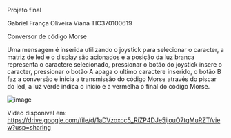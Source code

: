 Projeto final

Gabriel França Oliveira Viana
TIC370100619

Conversor de código Morse 

Uma mensagem é inserida utilizando o joystick para selecionar o caracter, a matriz de led e o display são acionados e a posição da luz branca representa o caractere selecionado, pressionar o botão do joystick insere o caracter, pressionar o botão A apaga o ultimo caractere inserido, o botão B faz a conversão e inicia a transmissão do código Morse através do piscar do led, a luz verde indica o início e a vermelha o final do código Morse.   


![image](https://github.com/user-attachments/assets/8bf99dea-4785-4de7-898f-cb147326acfc)



Video disponível em: https://drive.google.com/file/d/1aDVzoxcc5_RiZP4DJe5ijouO7tqMuRZT/view?usp=sharing
